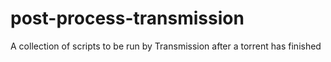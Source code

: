 post-process-transmission
=========================

A collection of scripts to be run by Transmission after a torrent has finished